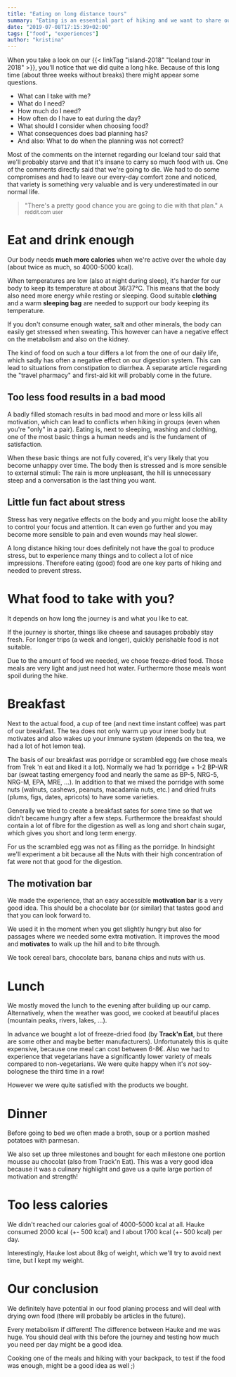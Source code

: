 ```yaml
---
title: "Eating on long distance tours"
summary: "Eating is an essential part of hiking and we want to share our experiences and answer potential questions. Was should I take with me? How much do I need? What ingredients are important?"
date: "2019-07-08T17:15:39+02:00"
tags: ["food", "experiences"]
author: "kristina"
---
```

When you take a look on our {{< linkTag "island-2018" "Iceland tour in 2018" >}}, you'll notice that we did quite a long hike.
Because of this long time (about three weeks without breaks) there might appear some questions.

* What can I take with me?
* What do I need?
* How much do I need?
* How often do I have to eat during the day?
* What should I consider when choosing food?
* What consequences does bad planning has?
* And also: What to do when the planning was not correct?

Most of the comments on the internet regarding our Iceland tour said that we'll probably starve and that it's insane to carry so much food with us.
One of the comments directly said that we're going to die.
We had to do some compromises and had to leave our every-day comfort zone and noticed, that variety is something very valuable and is very underestimated in our normal life.

> "There's a pretty good chance you are going to die with that plan."
> <small>A reddit.com user</small>

# Eat and drink enough
Our body needs **much more calories** when we're active over the whole day (about twice as much, so 4000-5000 kcal).

When temperatures are low (also at night during sleep), it's harder for our body to keep its temperature at about 36/37°C.
This means that the body also need more energy while resting or sleeping.
Good suitable **clothing** and a warm **sleeping bag** are needed to support our body keeping its temperature.

If you don't consume enough water, salt and other minerals, the body can easily get stressed when sweating.
This however can have a negative effect on the metabolism and also on the kidney.

The kind of food on such a tour differs a lot from the one of our daily life, which sadly has often a negative effect on our digestion system.
This can lead to situations from constipation to diarrhea.
A separate article regarding the "travel pharmacy" and first-aid kit will probably come in the future.

## Too less food results in a bad mood
A badly filled stomach results in bad mood and more or less kills all motivation, which can lead to conflicts when hiking in groups (even when you're "only" in a pair).
Eating is, next to sleeping, washing and clothing, one of the most basic things a human needs and is the fundament of satisfaction.

When these basic things are not fully covered, it's very likely that you become unhappy over time.
The body then is stressed and is more sensible to external stimuli:
The rain is more unpleasant, the hill is unnecessary steep and a conversation is the last thing you want.

## Little fun fact about stress
Stress has very negative effects on the body and you might loose the ability to control your focus and attention.
It can even go further and you may become more sensible to pain and even wounds may heal slower.

A long distance hiking tour does definitely not have the goal to produce stress, but to experience many things and to collect a lot of nice impressions.
Therefore eating (good) food are one key parts of hiking and needed to prevent stress.

# What food to take with you?
It depends on how long the journey is and what you like to eat.

If the journey is shorter, things like cheese and sausages probably stay fresh.
For longer trips (a week and longer), quickly perishable food is not suitable.

Due to the amount of food we needed, we chose freeze-dried food.
Those meals are very light and just need hot water.
Furthermore those meals wont spoil during the hike.

# Breakfast
Next to the actual food, a cup of tee (and next time instant coffee) was part of our breakfast.
The tea does not only warm up your inner body but motivates and also wakes up your immune system (depends on the tea, we had a lot of hot lemon tea).

The basis of our breakfast was porridge or scrambled egg (we chose meals from Trek 'n eat and liked it a lot).
Normally we had 1x porridge + 1-2 BP-WR bar (sweat tasting emergency food and nearly the same as BP-5, NRG-5, NRG-M, EPA, MRE, ...).
In addition to that we mixed the porridge with some nuts (walnuts, cashews, peanuts, macadamia nuts, etc.) and dried fruits (plums, figs, dates, apricots) to have some varieties.

Generally we tried to create a breakfast sates for some time so that we didn't became hungry after a few steps.
Furthermore the breakfast should contain a lot of fibre for the digestion as well as long and short chain sugar, which gives you short and long term energy.

For us the scrambled egg was not as filling as the porridge.
In hindsight we'll experiment a bit because all the Nuts with their high concentration of fat were not that good for the digestion.

## The motivation bar
We made the experience, that an easy accessible **motivation bar** is a very good idea.
This should be a chocolate bar (or similar) that tastes good and that you can look forward to.

We used it in the moment when you get slightly hungry but also for passages where we needed some extra motivation.
It improves the mood and **motivates** to walk up the hill and to bite through.

We took cereal bars, chocolate bars, banana chips and nuts with us.

# Lunch
We mostly moved the lunch to the evening after building up our camp.
Alternatively, when the weather was good, we cooked at beautiful places (mountain peaks, rivers, lakes, ...).

In advance we bought a lot of freeze-dried food (by **Track'n Eat**, but there are some other and maybe better manufacturers).
Unfortunately this is quite expensive, because one meal can cost between 6-8€.
Also we had to experience that vegetarians have a significantly lower variety of meals compared to non-vegetarians.
We were quite happy when it's _not_ soy-bolognese the third time in a row!

However we were quite satisfied with the products we bought.

# Dinner
Before going to bed we often made a broth, soup or a portion mashed potatoes with parmesan.

We also set up three milestones and bought for each milestone one portion mousse au chocolat (also from Track'n Eat).
This was a very good idea because it was a culinary highlight and gave us a quite large portion of motivation and strength!

# Too less calories
We didn't reached our calories goal of 4000-5000 kcal at all.
Hauke consumed 2000 kcal (+- 500 kcal) and I about 1700 kcal (+- 500 kcal) per day.

Interestingly, Hauke lost about 8kg of weight, which we'll try to avoid next time, but I kept my weight.

# Our conclusion
We definitely have potential in our food planing process and will deal with drying own food (there will probably be articles in the future).

Every metabolism if different!
The difference between Hauke and me was huge.
You should deal with this before the journey and testing how much you need per day might be a good idea.

Cooking one of the meals and hiking with your backpack, to test if the food was enough, might be a good idea as well ;)
